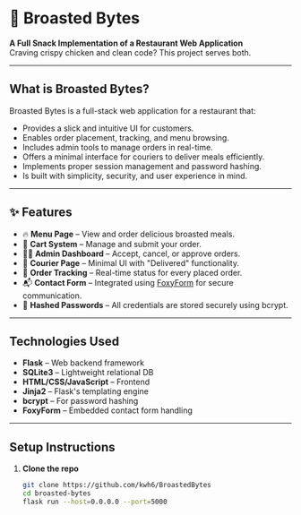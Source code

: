 # 🍗 Broasted Bytes

**A Full Snack Implementation of a Restaurant Web Application**  
Craving crispy chicken and clean code? This project serves both.

---

## What is Broasted Bytes?

Broasted Bytes is a full-stack web application for a restaurant that:

- Provides a slick and intuitive UI for customers.
- Enables order placement, tracking, and menu browsing.
- Includes admin tools to manage orders in real-time.
- Offers a minimal interface for couriers to deliver meals efficiently.
- Implements proper session management and password hashing.
- Is built with simplicity, security, and user experience in mind.

---

## ✨ Features

- 🔥 **Menu Page** – View and order delicious broasted meals.
- 🛒 **Cart System** – Manage and submit your order.
- 🧑‍💼 **Admin Dashboard** – Accept, cancel, or approve orders.
- 🚚 **Courier Page** – Minimal UI with "Delivered" functionality.
- 🧾 **Order Tracking** – Real-time status for every placed order.
- 📬 **Contact Form** – Integrated using [FoxyForm](https://www.foxyform.com) for secure communication.
- 🔐 **Hashed Passwords** – All credentials are stored securely using bcrypt.

---

## Technologies Used

- **Flask** – Web backend framework
- **SQLite3** – Lightweight relational DB
- **HTML/CSS/JavaScript** – Frontend
- **Jinja2** – Flask's templating engine
- **bcrypt** – For password hashing
- **FoxyForm** – Embedded contact form handling

---

## Setup Instructions

1. **Clone the repo**  
   ```bash
   git clone https://github.com/kwh6/BroastedBytes
   cd broasted-bytes
   flask run --host=0.0.0.0 --port=5000
